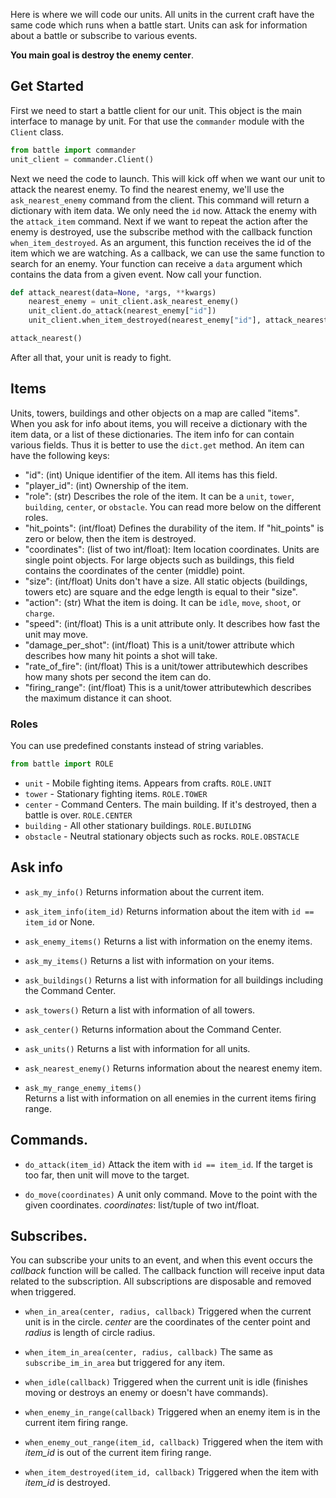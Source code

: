 Here is where we will code our units. All units in the current craft have the same code which runs when a battle start. Units can ask for information about a battle or subscribe to various events.

**You main goal is destroy the enemy center**.

## Get Started

First we need to start a battle client for our unit.
This object is the main interface to manage by unit.
For that use the `commander` module with the `Client` class.

```python
from battle import commander
unit_client = commander.Client()
```

Next we need the code to launch. This will kick off when we want our unit to attack the nearest enemy.
To find the nearest enemy, we'll use the `ask_nearest_enemy` command from the client.
This command will return a dictionary with item data. We only need the `id` now.
Attack the enemy with the `attack_item` command.
Next if we want to repeat the action after the enemy is destroyed, use the subscribe method with the
callback function `when_item_destroyed`. As an argument, this function receives the
id of the item which we are watching. As a callback, we can use the same function to
search for an enemy. Your function can receive a `data` argument which contains the data from a given event.
Now call your function.


```python
def attack_nearest(data=None, *args, **kwargs)
    nearest_enemy = unit_client.ask_nearest_enemy()
    unit_client.do_attack(nearest_enemy["id"])
    unit_client.when_item_destroyed(nearest_enemy["id"], attack_nearest)

attack_nearest()
```

After all that, your unit is ready to fight.

## Items

Units, towers, buildings and other objects on a map are called "items".
When you ask for info about items, you will receive a dictionary with the item data, or
a list of these dictionaries. The item info for can contain various fields.
Thus it is better to use the `dict.get` method. An item can have the following keys:

- "id": (int) Unique identifier of the item. All items has this field.
- "player_id": (int) Ownership of the item.
- "role": (str) Describes the role of the item. It can be a `unit`, `tower`, `building`, `center`, or `obstacle`. You can read more below on the different roles.
- "hit_points": (int/float) Defines the durability of the item. If "hit_points" is zero or below, then
  the item is destroyed.
- "coordinates": (list of two int/float): Item location coordinates. Units are single point objects.
  For large objects such as buildings, this field contains the coordinates of the center (middle) point.
- "size": (int/float) Units don't have a size. All static objects (buildings, towers etc) are
  square and the edge length is equal to their "size".
- "action": (str) What the item is doing. It can be `idle`, `move`, `shoot`, or `charge`.
- "speed": (int/float) This is a unit attribute only. It describes how fast the unit may move.
- "damage_per_shot": (int/float) This is a unit/tower attribute which describes how many hit points a shot will take.
- "rate_of_fire": (int/float) This is a unit/tower attributewhich describes how many shots per second the item can do.
- "firing_range": (int/float) This is a unit/tower attributewhich describes the maximum distance it can shoot.


### Roles

You can use predefined constants instead of string variables.

```python
from battle import ROLE
```

- `unit` - Mobile fighting items. Appears from crafts. `ROLE.UNIT`
- `tower` - Stationary fighting items. `ROLE.TOWER`
- `center` - Command Centers. The main building. If it's destroyed, then a battle is over. `ROLE.CENTER`
- `building` - All other stationary buildings. `ROLE.BUILDING`
- `obstacle` - Neutral stationary objects such as rocks. `ROLE.OBSTACLE`

## Ask info

- `ask_my_info()` Returns information about the current item.

- `ask_item_info(item_id)` Returns information about the item with `id == item_id` or None.

- `ask_enemy_items()` Returns a list with information on the enemy items.

- `ask_my_items()` Returns a list with information on your items.

- `ask_buildings()` Returns a list with information for all buildings including the Command Center.

- `ask_towers()` Return a list with information of all towers.

- `ask_center()` Returns information about the Command Center.

- `ask_units()` Returns a list with information for all units.

- `ask_nearest_enemy()` Returns information about the nearest enemy item.

- `ask_my_range_enemy_items()`  
    Returns a list with information on all enemies in the current items firing range.

## Commands.

- `do_attack(item_id)` Attack the item with `id == item_id`.
    If the target is too far, then unit will move to the target.

- `do_move(coordinates)` A unit only command.
    Move to the point with the given coordinates. _coordinates_: list/tuple of two int/float.


## Subscribes.

You can subscribe your units to an event, and when this event occurs the _callback_ function
will be called. The callback function will receive input data related to the subscription.
All subscriptions are disposable and removed when triggered.

- `when_in_area(center, radius, callback)` Triggered when the current unit is in
  the circle. _center_ are the coordinates of the center point and _radius_ is length of circle radius.

- `when_item_in_area(center, radius, callback)` The same as `subscribe_im_in_area` but
  triggered for any item.

- `when_idle(callback)` Triggered when the current unit is idle (finishes moving or
  destroys an enemy or doesn't have commands).

- `when_enemy_in_range(callback)` Triggered when an enemy item is in the current item
  firing range.

- `when_enemy_out_range(item_id, callback)` Triggered when the item with _item_id_ is
  out of the current item firing range.

- `when_item_destroyed(item_id, callback)` Triggered when the item with _item_id_ is destroyed.

